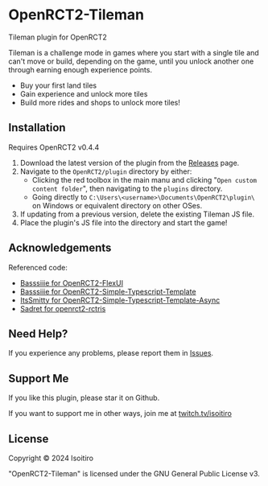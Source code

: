 # OpenRCT2-Tileman
 Tileman plugin for OpenRCT2

Tileman is a challenge mode in games where you start with a single tile and can't move or build, depending on the game, until you unlock another one through earning enough experience points.

* Buy your first land tiles
* Gain experience and unlock more tiles
* Build more rides and shops to unlock more tiles!

## Installation
Requires OpenRCT2 v0.4.4

1. Download the latest version of the plugin from the [Releases](https://github.com/Haruko/OpenRCT2-Tileman/releases/latest) page.
2. Navigate to the `OpenRCT2/plugin` directory by either:
   * Clicking the red toolbox in the main manu and clicking "`Open custom content folder`", then navigating to the `plugins` directory.
   * Going directly to `C:\Users\<username>\Documents\OpenRCT2\plugin\` on Windows or equivalent directory on other OSes.
3. If updating from a previous version, delete the existing Tileman JS file.
4. Place the plugin's JS file into the directory and start the game!

## Acknowledgements
Referenced code:
 - [Basssiiie for OpenRCT2-FlexUI](https://openrct2plugins.org/plugin/MDEwOlJlcG9zaXRvcnkzOTY0Mzk1OTM=/OpenRCT2-FlexUI)
 - [Basssiiie for OpenRCT2-Simple-Typescript-Template](https://openrct2plugins.org/plugin/R_kgDOJc_Ctg/OpenRCT2-Simple-Typescript-Template)
 - [ItsSmitty for OpenRCT2-Simple-Typescript-Template-Async](https://github.com/ltsSmitty/OpenRCT2-Simple-Typescript-Template-Async/)
 - [Sadret for openrct2-rctris](https://openrct2plugins.org/plugin/R_kgDOLBRY8A/openrct2-rctris)

## Need Help?
If you experience any problems, please report them in [Issues](https://github.com/Haruko/OpenRCT2-Tileman/issues).

## Support Me
If you like this plugin, please star it on Github.

If you want to support me in other ways, join me at [twitch.tv/isoitiro](https://www.twitch.tv/isoitiro)

## License
Copyright © 2024 Isoitiro

"OpenRCT2-Tileman" is licensed under the GNU General Public License v3.
